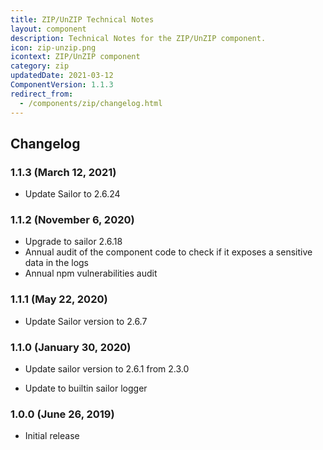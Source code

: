 ```yaml
---
title: ZIP/UnZIP Technical Notes
layout: component
description: Technical Notes for the ZIP/UnZIP component.
icon: zip-unzip.png
icontext: ZIP/UnZIP component
category: zip
updatedDate: 2021-03-12
ComponentVersion: 1.1.3
redirect_from:
  - /components/zip/changelog.html
---
```


## Changelog

### 1.1.3 (March 12, 2021)

* Update Sailor to 2.6.24

### 1.1.2 (November 6, 2020)

* Upgrade to sailor 2.6.18
* Annual audit of the component code to check if it exposes a sensitive data in the logs
* Annual npm vulnerabilities audit

### 1.1.1 (May 22, 2020)

* Update Sailor version to 2.6.7

### 1.1.0 (January 30, 2020)

* Update sailor version to 2.6.1 from 2.3.0

* Update to builtin sailor logger

### 1.0.0 (June 26, 2019)

* Initial release
